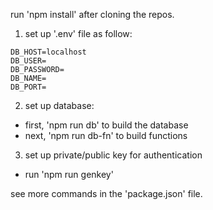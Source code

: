run 'npm install' after cloning the repos.

1. set up '.env' file as follow:

```env
DB_HOST=localhost
DB_USER=
DB_PASSWORD=
DB_NAME=
DB_PORT=
```

2. set up database:

- first, 'npm run db' to build the database
- next, 'npm run db-fn' to build functions

3. set up private/public key for authentication

- run 'npm run genkey'

see more commands in the 'package.json' file.
